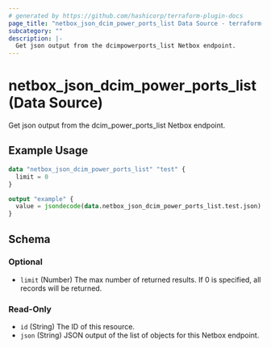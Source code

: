 ```yaml
---
# generated by https://github.com/hashicorp/terraform-plugin-docs
page_title: "netbox_json_dcim_power_ports_list Data Source - terraform-provider-netbox"
subcategory: ""
description: |-
  Get json output from the dcimpowerports_list Netbox endpoint.
---
```


# netbox_json_dcim_power_ports_list (Data Source)

Get json output from the dcim_power_ports_list Netbox endpoint.

## Example Usage

```terraform
data "netbox_json_dcim_power_ports_list" "test" {
  limit = 0
}

output "example" {
  value = jsondecode(data.netbox_json_dcim_power_ports_list.test.json)
}
```

<!-- schema generated by tfplugindocs -->
## Schema

### Optional

- `limit` (Number) The max number of returned results. If 0 is specified, all records will be returned.

### Read-Only

- `id` (String) The ID of this resource.
- `json` (String) JSON output of the list of objects for this Netbox endpoint.


